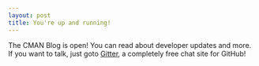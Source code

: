 ```yaml
---
layout: post
title: You're up and running!
---
```


The CMAN Blog is open! You can read about developer updates and more. If you want to talk, just goto [Gitter](https://gitter.im/Comprehensive-Minecraft-Archive-Network "Click me to goto Gitter!"), a completely free chat site for GitHub!
